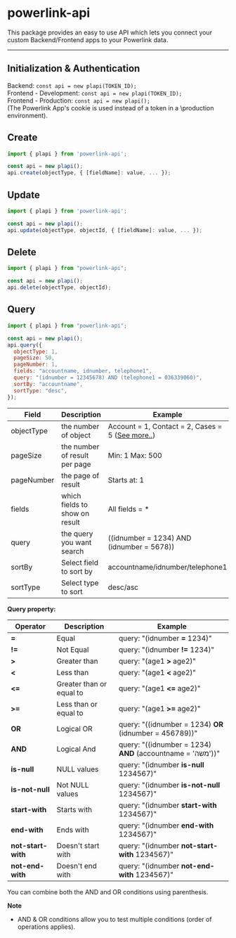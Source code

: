 # powerlink-api

This package provides an easy to use API which lets you connect your custom Backend/Frontend apps to your Powerlink data.

---

## Initialization & Authentication

Backend: `const api = new plapi(TOKEN_ID);`\
Frontend - Development: `const api = new plapi(TOKEN_ID);`\
Frontend - Production: `const api = new plapi();`\
(The Powerlink App's cookie is used instead of a token in a \production environment).

## Create

```js
import { plapi } from 'powerlink-api';

const api = new plapi();
api.create(objectType, { [fieldName]: value, ... });
```

## Update

```js
import { plapi } from 'powerlink-api';

const api = new plapi();
api.update(objectType, objectId, { [fieldName]: value, ... });
```

## Delete

```js
import { plapi } from "powerlink-api";

const api = new plapi();
api.delete(objectType, objectId);
```

## Query

```js
import { plapi } from "powerlink-api";

const api = new plapi();
api.query({
  objectType: 1,
  pageSize: 50,
  pageNumber: 1,
  fields: "accountname, idnumber, telephone1",
  query: "(idnumber = 12345678) AND (telephone1 = 036339060)",
  sortBy: "accountname",
  sortType: "desc",
});
```

| Field      | Description                    | Example                                                                                                                                 |
| ---------- | ------------------------------ | --------------------------------------------------------------------------------------------------------------------------------------- |
| objectType | the number of object           | Account = 1, Contact = 2, Cases = 5 (<a href="https://api.powerlink.co.il/_common/viewrecordsystemsettings.aspx?oid=58">See more..</a>) |
| pageSize   | the number of result per page  | Min: 1 Max: 500                                                                                                                         |
| pageNumber | the page of result             | Starts at: 1                                                                                                                            |
| fields     | which fields to show on result | All fields = \*                                                                                                                         |
| query      | the query you want search      | ((idnumber = 1234) AND (idnumber = 5678))                                                                                               |
| sortBy     | Select field to sort by        | accountname/idnumber/telephone1                                                                                                         |
| sortType   | Select type to sort            | desc/asc                                                                                                                                |

**Query property:**

| Operator           | Description              | Example                                                    |
| ------------------ | ------------------------ | ---------------------------------------------------------- |
| **=**              | Equal                    | query: "(idnumber **=** 1234)"                             |
| **!=**             | Not Equal                | query: "(idnumber **!=** 1234)"                            |
| **>**              | Greater than             | query: "(age1 **>** age2)"                                 |
| **<**              | Less than                | query: "(age1 **<** age2)"                                 |
| **<=**             | Greater than or equal to | query: "(age1 **<=** age2)"                                |
| **>=**             | Less than or equal to    | query: "(age1 **>=** age2)"                                |
| **OR**             | Logical OR               | query: "((idnumber = 1234) **OR** (idnumber = 456789))"    |
| **AND**            | Logical And              | query: "((idnumber = 1234) **AND** (accountname = 'משה'))" |
| **is-null**        | NULL values              | query: "(idnumber **is-null** 1234567)"                    |
| **is-not-null**    | Not NULL values          | query: "(idnumber **is-not-null** 1234567)"                |
| **start-with**     | Starts with              | query: "(idnumber **start-with** 1234567)"                 |
| **end-with**       | Ends with                | query: "(idnumber **end-with** 1234567)"                   |
| **not-start-with** | Doesn't start with       | query: "(idnumber **not-start-with** 1234567)"             |
| **not-end-with**   | Doesn't end with         | query: "(idnumber **not-end-with** 1234567)"               |

You can combine both the AND and OR conditions using parenthesis.

**Note**

- AND & OR conditions allow you to test multiple conditions (order of operations applies).
